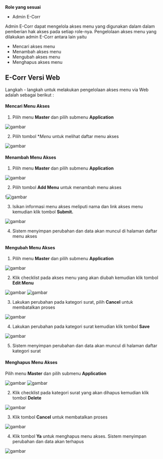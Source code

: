 **Role yang sesuai**

- Admin E-Corr

Admin E-Corr dapat mengelola akses menu yang digunakan dalam dalam pemberian hak akses pada setiap role-nya. Pengelolaan akses menu yang dilakukan admin E-Corr antara lain yaitu

- Mencari akses menu
- Menambah akses menu
- Mengubah akses menu
- Menghapus akses menu

## **E-Corr Versi Web**

Langkah - langkah untuk melakukan pengelolaan akses menu via Web adalah sebagai berikut :

#### **Mencari Menu Akses**

1.    Pilih menu **Master** dan pilih submenu **Application**

![gambar](DataMaster/SC_DataMaster/DM01.jpg)

2.    Pilih tombol **Menu* untuk melihat daftar menu akses

![gambar](DataMaster/SC_DataMaster/DM02.jpg)

#### **Menambah Menu Akses**

1.   Pilih menu **Master** dan pilih submenu **Application**

![gambar](DataMaster/SC_DataMaster/DM01.jpg)

2.    Pilih tombol **Add Menu** untuk menambah menu akses

!![gambar](DataMaster/SC_DataMaster/DM03.jpg)

3.    Isikan informasi menu akses meliputi nama dan link akses menu kemudian klik tombol **Submit.**

![gambar](DataMaster/SC_DataMaster/DM04.jpg)

4.    Sistem menyimpan perubahan dan data akan muncul di halaman daftar menu akses

#### **Mengubah Menu Akses**

1.   Pilih menu **Master** dan pilih submenu **Application**

![gambar](DataMaster/SC_DataMaster/DM01.jpg)


2.    Klik checklist pada akses menu yang akan diubah kemudian klik tombol **Edit Menu**

![gambar](DataMaster/SC_DataMaster/DM05.jpg)
![gambar](DataMaster/SC_DataMaster/DM06.jpg)

3.    Lakukan perubahan pada kategori surat, pilih **Cancel** untuk membatalkan proses

![gambar](DataMaster/SC_DataMaster/DM07.jpg)

4.    Lakukan perubahan pada kategori surat kemudian klik tombol **Save**

![gambar](DataMaster/SC_DataMaster/DM07.jpg)

5.    Sistem menyimpan perubahan dan data akan muncul di halaman daftar kategori surat


#### **Menghapus Menu Akses**

   Pilih menu **Master** dan pilih submenu **Application**

![gambar](DataMaster/SC_DataMaster/DM01.jpg)
![gambar](DataMaster/SC_DataMaster/DM02.jpg)

2.    Klik checklist pada kategori surat yang akan dihapus kemudian klik tombol **Delete**

![gambar](DataMaster/SC_DataMaster/DM08.jpg)

3.    Klik tombol **Cancel** untuk membatalkan proses

![gambar](DataMaster/SC_DataMaster/DM09.jpg)

4.	  Klik tombol **Ya** untuk menghapus menu akses. Sistem menyimpan perubahan dan data akan terhapus

![gambar](DataMaster/SC_DataMaster/DM09.jpg)


